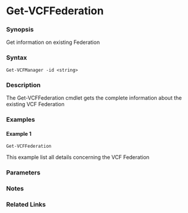 # Get-VCFFederation

### Synopsis
Get information on existing Federation

### Syntax
```
Get-VCFManager -id <string>
```

### Description
The Get-VCFFederation cmdlet gets the complete information about the existing VCF Federation

### Examples
#### Example 1
```
Get-VCFFederation
```
This example list all details concerning the VCF Federation

### Parameters

### Notes

### Related Links
